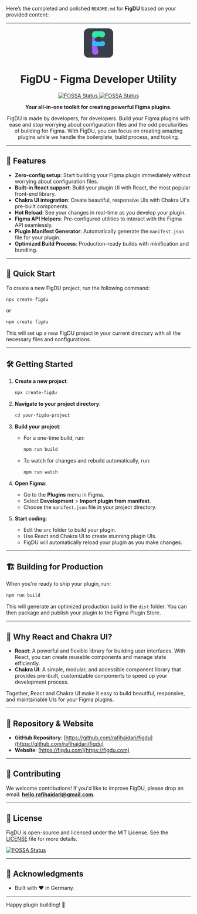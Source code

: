 Here’s the completed and polished `README.md` for **FigDU** based on your provided content:

---

<p align="center">
  <img src="FigDu-Logo.png" alt="FigDU Logo" width="80px">
</p>

<h1 align="center">FigDU - Figma Developer Utility</h1>

<p align="center">
  <a href="https://app.fossa.com/projects/git%2Bgithub.com%2Frafihaidari%2Ffigdu?ref=badge_small" target="_blank">
    <img src="https://app.fossa.com/api/projects/git%2Bgithub.com%2Frafihaidari%2Ffigdu.svg?type=small" alt="FOSSA Status">
  </a>
  <a href="https://app.fossa.com/projects/git%2Bgithub.com%2Frafihaidari%2Ffigdu?ref=badge_shield&issueType=security" target="_blank">
    <img src="https://app.fossa.com/api/projects/git%2Bgithub.com%2Frafihaidari%2Ffigdu.svg?type=shield&issueType=security" alt="FOSSA Status">
  </a>
</p>

<p align="center">
  <strong>Your all-in-one toolkit for creating powerful Figma plugins.</strong>
</p>

<p align="center">
  FigDU is made by developers, for developers. Build your Figma plugins with ease and stop worrying about configuration files and the odd peculiarities of building for Figma. With FigDU, you can focus on creating amazing plugins while we handle the boilerplate, build process, and tooling.
</p>

---

## 🌟 Features

- **Zero-config setup**: Start building your Figma plugin immediately without worrying about configuration files.
- **Built-in React support**: Build your plugin UI with React, the most popular front-end library.
- **Chakra UI integration**: Create beautiful, responsive UIs with Chakra UI's pre-built components.
- **Hot Reload**: See your changes in real-time as you develop your plugin.
- **Figma API Helpers**: Pre-configured utilities to interact with the Figma API seamlessly.
- **Plugin Manifest Generator**: Automatically generate the `manifest.json` file for your plugin.
- **Optimized Build Process**: Production-ready builds with minification and bundling.

---

## 🚀 Quick Start

To create a new FigDU project, run the following command:

```bash
npx create-figdu
```

or

```bash
npm create figdu
```

This will set up a new FigDU project in your current directory with all the necessary files and configurations.

---

## 🛠️ Getting Started

1. **Create a new project**:

   ```bash
   npx create-figdu
   ```

2. **Navigate to your project directory**:

   ```bash
   cd your-figdu-project
   ```

3. **Build your project**:

   - For a one-time build, run:
     ```bash
     npm run build
     ```
   - To watch for changes and rebuild automatically, run:
     ```bash
     npm run watch
     ```

4. **Open Figma**:

   - Go to the **Plugins** menu in Figma.
   - Select **Development** > **Import plugin from manifest**.
   - Choose the `manifest.json` file in your project directory.

5. **Start coding**:
   - Edit the `src` folder to build your plugin.
   - Use React and Chakra UI to create stunning plugin UIs.
   - FigDU will automatically reload your plugin as you make changes.

---

## 🏗️ Building for Production

When you're ready to ship your plugin, run:

```bash
npm run build
```

This will generate an optimized production build in the `dist` folder. You can then package and publish your plugin to the Figma Plugin Store.

---

## 🧩 Why React and Chakra UI?

- **React**: A powerful and flexible library for building user interfaces. With React, you can create reusable components and manage state efficiently.
- **Chakra UI**: A simple, modular, and accessible component library that provides pre-built, customizable components to speed up your development process.

Together, React and Chakra UI make it easy to build beautiful, responsive, and maintainable UIs for your Figma plugins.

---

## 📂 Repository & Website

- **GitHub Repository**: [https://github.com/rafihaidari/figdu](https://github.com/rafihaidari/figdu)
- **Website**: [https://figdu.com](https://figdu.com)

---

## 🤝 Contributing

We welcome contributions! If you'd like to improve FigDU, please drop an email: **hello.rafihaidari@gmail.com**.

---

## 📄 License

FigDU is open-source and licensed under the MIT License. See the [LICENSE](LICENSE) file for more details.

[![FOSSA Status](https://app.fossa.com/api/projects/git%2Bgithub.com%2Frafihaidari%2Ffigdu.svg?type=large)](https://app.fossa.com/projects/git%2Bgithub.com%2Frafihaidari%2Ffigdu?ref=badge_large)

---

## 🙏 Acknowledgments

- Built with ❤️ in Germany.

---

Happy plugin building! 🚀